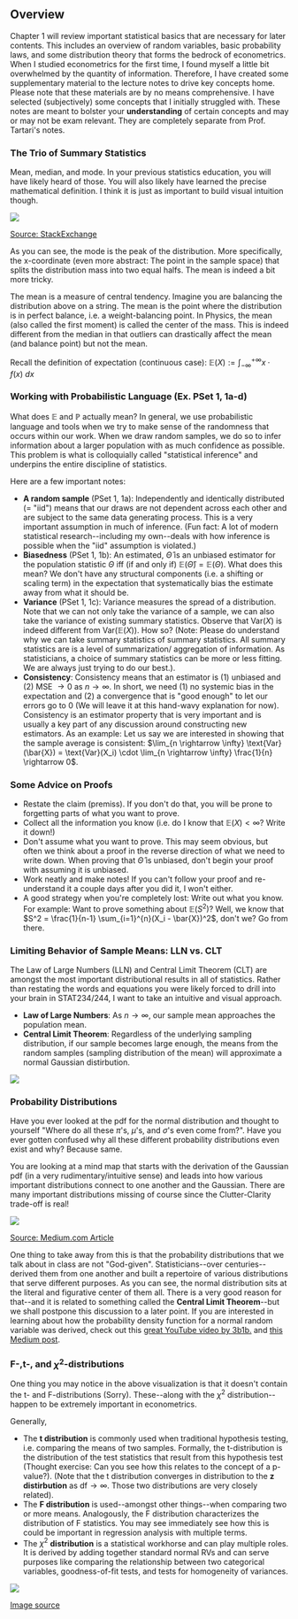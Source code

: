 ## Overview

Chapter 1 will review important statistical basics that are necessary for later contents. This includes an overview of random variables, basic probability laws, and some distribution theory that forms the bedrock of econometrics. When I studied econometrics for the first time, I found myself a little bit overwhelmed by the quantity of information. Therefore, I have created some supplementary material to the lecture notes to drive key concepts home. Please note that these materials are by no means comprehensive. I have selected (subjectively) some concepts that I initially struggled with. These notes are meant to bolster your **understanding** of certain concepts and may or may not be exam relevant. They are completely separate from Prof. Tartari's notes. 

### The Trio of Summary Statistics

Mean, median, and mode. In your previous statistics education, you will have likely heard of those. You will also likely have learned the precise mathematical definition. I think it is just as important to build visual intuition though. 

<img src="summary-stats.png"/> 

[Source: StackExchange](https://stats.stackexchange.com/questions/366183/geometric-interpretation-of-mathematical-expectation-of-a-random-variable)

As you can see, the mode is the peak of the distribution. More specifically, the x-coordinate (even more abstract: The point in the sample space) that splits the distribution mass into two equal halfs. The mean is indeed a bit more tricky. 

The mean is a measure of central tendency. Imagine you are balancing the distribution above on a string. The mean is the point where the distribution is in perfect balance, i.e. a weight-balancing point. In Physics, the mean (also called the first moment) is called the center of the mass. This is indeed different from the median in that outliers can drastically affect the mean (and balance point) but not the mean. 

Recall the definition of expectation (continuous case): $\mathbb{E}(X) := \int_{-\infty}^{+\infty} x \cdot f(x)~dx$

### Working with Probabilistic Language (Ex. PSet 1, 1a-d)

What does $\mathbb{E}$ and $\mathbb{P}$ actually mean? In general, we use probabilistic language and tools when we try to make sense of the randomness that occurs within our work. When we draw random samples, we do so to infer information about a larger population with as much confidence as possible. This problem is what is colloquially called "statistical inference" and underpins the entire discipline of statistics. 

Here are a few important notes:

- **A random sample** (PSet 1, 1a): Independently and identically distributed (= "iid") means that our draws are not dependent across each other and are subject to the same data generating process. This is a very important assumption in much of inference. (Fun fact: A lot of modern statistical research--including my own--deals with how inference is possible when the "iid" assumption is violated.)
- **Biasedness** (PSet 1, 1b): An estimated, $\hat{\Theta}$ is an unbiased estimator for the population statistic $\Theta$ iff (if and only if) $\mathbb{E}(\hat{\Theta}) = \mathbb{E}(\Theta)$. What does this mean? We don't have any structural components (i.e. a shifting or scaling term) in the expectation that systematically bias the estimate away from what it should be. 
- **Variance** (PSet 1, 1c): Variance measures the spread of a distribution. Note that we can not only take the variance of a sample, we can also take the variance of existing summary statistics. Observe that $\text{Var}(X)$ is indeed different from $\text{Var}(\mathbb{E}(X))$. How so? (Note: Please do understand why we can take summary statistics of summary statistics. All summary statistics are is a level of summarization/ aggregation of information. As statisticians, a choice of summary statistics can be more or less fitting. We are always just trying to do our best.). 
- **Consistency**: Consistency means that an estimator is (1) unbiased and (2) MSE $\rightarrow 0$ as $n \rightarrow \infty$. In short, we need (1) no systemic bias in the expectation and (2) a convergence that is "good enough" to let our errors go to 0 (We will leave it at this hand-wavy explanation for now). Consistency is an estimator property that is very important and is usually a key part of any discussion around constructing new estimators. As an example: Let us say we are interested in showing that the sample average is consistent: $\lim_{n \rightarrow \infty} \text{Var}(\bar{X}) = \text{Var}(X_i) \cdot \lim_{n \rightarrow \infty} \frac{1}{n} \rightarrow 0$. 

### Some Advice on Proofs 

- Restate the claim (premiss). If you don't do that, you will be prone to forgetting parts of what you want to prove. 
- Collect all the information you know (i.e. do I know that $\mathbb{E}(X) < \infty$? Write it down!)
- Don't assume what you want to prove. This may seem obvious, but often we think about a proof in the reverse direction of what we need to write down. When proving that $\hat{\Theta}$ is unbiased, don't begin your proof with assuming it is unbiased. 
- Work neatly and make notes! If you can't follow your proof and re-understand it a couple days after you did it, I won't either.
- A good strategy when you're completely lost: Write out what you know. For example: Want to prove something about $\mathbb{E}(S^2)$? Well, we know that $S^2 = \frac{1}{n-1} \sum_{i=1}^{n}(X_i - \bar{X})^2$, don't we? Go from there. 

### Limiting Behavior of Sample Means: LLN vs. CLT 

The Law of Large Numbers (LLN) and Central Limit Theorem (CLT) are amongst the most important distributional results in all of statistics. Rather than restating the words and equations you were likely forced to drill into your brain in STAT234/244, I want to take an intuitive and visual approach. 

- **Law of Large Numbers**: As $n \rightarrow \infty$, our sample mean approaches the population mean.
- **Central Limit Theorem**: Regardless of the underlying sampling distribution, if our sample becomes large enough, the means from the random samples (sampling distribution of the mean) will approximate a normal Gaussian distirbution. 

<img src="clt.png"/> 

### Probability Distributions 

Have you ever looked at the pdf for the normal distribution and thought to yourself "Where do all these $\pi$'s, $\mu$'s, and $\sigma$'s even come from?". Have you ever gotten confused why all these different probability distributions even exist and why? Because same. 

You are looking at a mind map that starts with the derivation of the Gaussian pdf (in a very rudimentary/intuitive sense) and leads into how various important distributions connect to one another and the Gaussian. There are many important distributions missing of course since the Clutter-Clarity trade-off is real! 

<img src="prob-relations.png"/> 

[Source: Medium.com Article](https://medium.com/analytics-vidhya/law-of-large-numbers-vs-central-limit-theorem-7819f32c67b2)

One thing to take away from this is that the probability distributions that we talk about in class are not "God-given". Statisticians--over centuries--derived them from one another and built a repertoire of various distributions that serve different purposes. As you can see, the normal distribution sits at the literal and figurative center of them all. There is a very good reason for that--and it is related to something called the **Central Limit Theorem**--but we shall postpone this discussion to a later point. If you are interested in learning about how the probability density function for a normal random variable was derived, check out this [great YouTube video by 3b1b.](https://www.youtube.com/watch?v=cy8r7WSuT1I) and [this Medium post](https://medium.com/@curiousincosmos).

### F-,t-, and $\chi^2$-distributions

One thing you may notice in the above visualization is that it doesn't contain the t- and F-distributions (Sorry). These--along with the $\chi^2$ distribution--happen to be extremely important in econometrics. 

Generally, 

- The **t distribution** is commonly used when traditional hypothesis testing, i.e. comparing the means of two samples. Formally, the t-distribution is the distribution of the test statistics that result from this hypothesis test (Thought exercise: Can you see how this relates to the concept of a p-value?). (Note that the t distribution converges in distribution to the **z distirbution** as $\text{df} \rightarrow \infty$. Those two distributions are very closely related). 
- The **F distribution** is used--amongst other things--when comparing two or more means. Analogously, the F distribution characterizes the distribution of F statistics. You may see immediately see how this is could be important in regression analysis with multiple terms.
- The $\chi ^2$ **distribution** is a statistical workhorse and can play multiple roles. It is derived by adding together standard normal RVs and can serve purposes like comparing the relationship between two categorical variables, goodness-of-fit tests, and tests for homogeneity of variances.

<img src="tfchisq-distr.png"/>

[Image source](https://blog.minitab.com/en/statistics-in-the-field/a-field-guide-to-statistical-distributions)


